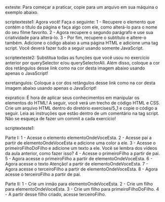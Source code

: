 exteste: Para começar a praticar, copie para um arquivo em sua máquina o exemplo abaixo. 

<!-- <!DOCTYPE html>
<html>
  <body>
    <h2 id="page-title">Título</h2>
    <p id="paragraph">Dê uma cor para este parágrafo!</p>
    <h4 id="subtitle">Subtítulo</h4>
    <p id="second-paragraph">Segundo parágrafo!</p>

    <script>
      var paragraph = document.getElementById("paragraph");
      paragraph.style.color = "red";
    </script>
  </body>
</html> -->

scriptexteste1: Agora você! Faça o seguinte: 
1 - Recupere o elemento que contém o título da página e faça algo com ele, como alterá-lo para o nome do seu filme favorito. 
2 - Agora recupere o segundo parágrafo e use sua criatividade para alterá-lo. 
3 - Por fim, recupere o subtítulo e altere-o também. Adicione o código abaixo a uma página HTML e adicione uma tag script. Você deverá fazer tudo a seguir usando somente JavaScript.

<!-- <div id="paiDoPai">
  <div id="pai">
    <div id="primeiroFilho"></div>
    <div id="elementoOndeVoceEsta">
      <div id="primeiroFilhoDoFilho"></div>
      <div id="segundoEUltimoFilhoDoFilho"></div>
    </div>
    Atenção!
    <div id="terceiroFilho"></div>
    <div id="quartoEUltimoFilho"></div>
  </div>
</div> -->

scriptexteste2: Substitua todas as funções que você usou no exercício anterior por querySelector e/ou querySelectorAll. Além disso, coloque a cor dos retângulos desse link como na cor desta imagem abaixo usando apenas o JavaScript!

exretangulos: Coloque a cor dos retângulos desse link como na cor desta imagem abaixo usando apenas o JavaScript!

expratico: É hora de aplicar seus conhecimentos em manipular os elementos do HTML! A seguir, você verá um trecho de código HTML e CSS.
Crie um arquivo HTML dentro do diretório exercises/5_1 e copie o código a seguir. Leia as instruções que estão dentro de um comentário na tag script. Não se esqueça de fazer um commit a cada exercício!


scriptexteste1: 

Parte I: 
1 - Acesse o elemento elementoOndeVoceEsta. 
2 - Acesse pai a partir de elementoOndeVoceEsta e adicione uma color a ele. 
3 - Acesse o primeiroFilhoDoFilho e adicione um texto a ele. Você se lembra dos vídeos da aula anterior, como fazer isso? 
4 - Acesse o primeiroFilho a partir de pai. 
5 - Agora acesse o primeiroFilho a partir de elementoOndeVoceEsta.
6 - Agora acesse o texto Atenção! a partir de elementoOndeVoceEsta.
7 - Agora acesse o terceiroFilho a partir de elementoOndeVoceEsta.
8 - Agora acesse o terceiroFilho a partir de pai.

Parte II: 
1 - Crie um irmão para elementoOndeVoceEsta.
2 - Crie um filho para elementoOndeVoceEsta.
3 - Crie um filho para primeiroFilhoDoFilho.
4 - A partir desse filho criado, acesse terceiroFilho.



